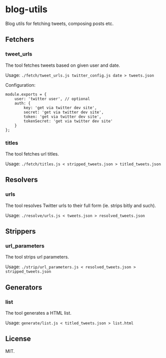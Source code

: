 # blog-utils

Blog utils for fetching tweets, composing posts etc.

## Fetchers

### tweet_urls

The tool fetches tweets based on given user and date.

Usage: `./fetch/tweet_urls.js twitter_config.js date > tweets.json`

Configuration:

```
module.exports = {
    user: 'twitter user', // optional
    auth: {
        key: 'get via twitter dev site',
        secret: 'get via twitter dev site',
        token: 'get via twitter dev site',
        tokenSecret: 'get via twitter dev site'
    }
};
```

### titles

The tool fetches url titles.

Usage: `./fetch/titles.js < stripped_tweets.json > titled_tweets.json`

## Resolvers

### urls

The tool resolves Twitter urls to their full form (ie. strips bitly and such).

Usage: `./resolve/urls.js < tweets.json > resolved_tweets.json`

## Strippers

### url_parameters

The tool strips url parameters.

Usage: `./strip/url_parameters.js < resolved_tweets.json > stripped_tweets.json`

## Generators

### list

The tool generates a HTML list.

Usage: `generate/list.js < titled_tweets.json > list.html`

## License

MIT.
